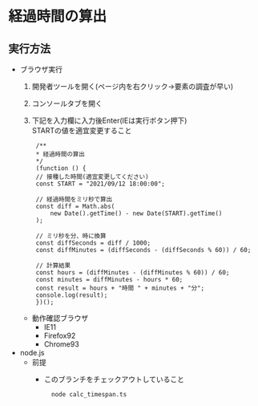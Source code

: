 # 経過時間の算出

## 実行方法
- ブラウザ実行
    1. 開発者ツールを開く(ページ内を右クリック->要素の調査が早い)
    1. コンソールタブを開く
    1. 下記を入力欄に入力後Enter(IEは実行ボタン押下)<br>
        STARTの値を適宜変更すること

            /**
            * 経過時間の算出
            */
            (function () {
            // 接種した時間(適宜変更してください)
            const START = "2021/09/12 18:00:00";

            // 経過時間をミリ秒で算出
            const diff = Math.abs(
                new Date().getTime() - new Date(START).getTime()
            );

            // ミリ秒を分、時に換算
            const diffSeconds = diff / 1000;
            const diffMinutes = (diffSeconds - (diffSeconds % 60)) / 60;

            // 計算結果
            const hours = (diffMinutes - (diffMinutes % 60)) / 60;
            const minutes = diffMinutes - hours * 60;
            const result = hours + "時間 " + minutes + "分";
            console.log(result);
            })();
    - 動作確認ブラウザ
        - IE11
        - Firefox92
        - Chrome93
- node.js
    - 前提
        - このブランチをチェックアウトしていること

                node calc_timespan.ts